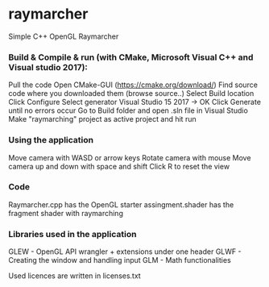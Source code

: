 # raymarcher
Simple C++ OpenGL Raymarcher

### Build & Compile & run (with CMake, Microsoft Visual C++ and Visual studio 2017):
Pull the code
Open CMake-GUI (https://cmake.org/download/)
Find source code where you downloaded them (browse source..)
Select Build location
Click Configure
Select generator Visual Studio 15 2017 -> OK
Click Generate until no errors occur
Go to Build folder and open .sln file in Visual Studio
Make "raymarching" project as active project and hit run

### Using the application
Move camera with WASD or arrow keys
Rotate camera with mouse
Move camera up and down with space and shift
Click R to reset the view

### Code
Raymarcher.cpp has the OpenGL starter
assingment.shader has the fragment shader with raymarching

### Libraries used in the application
GLEW - OpenGL API wrangler + extensions under one header
GLWF - Creating the window and handling input
GLM - Math functionalities

Used licences are written in licenses.txt

